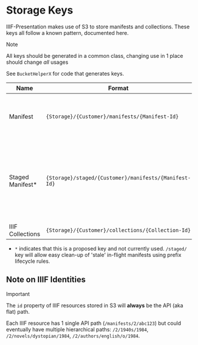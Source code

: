 # Storage Keys

IIIF-Presentation makes use of S3 to store manifests and collections. These keys all follow a known pattern, documented here.

> [!Note]
> All keys should be generated in a common class, changing use in 1 place should change _all_ usages

See `BucketHelperX` for code that generates keys.

| Name             | Format                                                | Example                            | Description                                                                                         |
| ---------------- | ----------------------------------------------------- | ---------------------------------- | --------------------------------------------------------------------------------------------------- |
| Manifest         | `{Storage}/{Customer}/manifests/{Manifest-Id}`        | `iiif-p/1/manifests/abc123`        | IIIF manifests, whether saved as-is or generated                                                    |
| Staged Manifest* | `{Storage}/staged/{Customer}/manifests/{Manifest-Id}` | `iiif-p/staged/1/manifests/abc123` | In-flight generated IIIF manifests. Will contain in-complete `"items"` that will be populated later |
| IIIF Collections | `{Storage}/{Customer}/collections/{Collection-Id}`    | `iiif-p/1/collections/abc123`      | IIIF Collections                                                                                    |

* `*` indicates that this is a proposed key and not currently used. `/staged/` key will allow easy clean-up of 'stale' in-flight manifests using prefix lifecycle rules.

## Note on IIIF Identities

> [!Important]
> The `id` property of IIIF resources stored in S3 will **always** be the API (aka flat) path.

Each IIIF resource has 1 single API path (`/manifests/2/abc123`) but could eventually have multiple hierarchical paths: `/2/1940s/1984`, `/2/novels/dystopian/1984`, `/2/authors/english/o/1984`.
